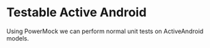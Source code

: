 # Testable Active Android

Using PowerMock we can perform normal unit tests on ActiveAndroid models.

